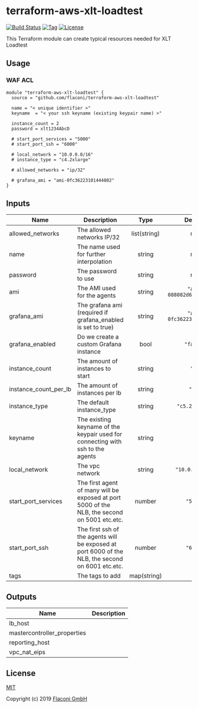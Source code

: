 # terraform-aws-xlt-loadtest


[![Build Status](https://travis-ci.com/Flaconi/terraform-aws-xlt-loadtest.svg?branch=master)](https://travis-ci.com/Flaconi/terraform-aws-xlt-loadtest)
[![Tag](https://img.shields.io/github/tag/Flaconi/terraform-aws-xlt-loadtest.svg)](https://github.com/Flaconi/terraform-aws-xlt-loadtest/releases)
[![License](https://img.shields.io/badge/license-MIT-blue.svg)](https://opensource.org/licenses/MIT)


This Terraform module can create typical resources needed for XLT Loadtest

## Usage

### WAF ACL

```hcl
module "terraform-aws-xlt-loadtest" {
  source = "github.com/flaconi/terraform-aws-xlt-loadtest"

  name = "< unique identifier >"
  keyname  = "< your ssh keyname (existing keypair name) >"

  instance_count = 2
  password = xlt1234AbcD

  # start_port_services = "5000"
  # start_port_ssh = "6000"

  # local_network = "10.0.0.0/16"
  # instance_type = "c4.2xlarge"

  # allowed_networks = "ip/32"

  # grafana_ami = "ami-0fc36223101444802"
}

```

<!-- BEGINNING OF PRE-COMMIT-TERRAFORM DOCS HOOK -->
## Inputs

| Name | Description | Type | Default | Required |
|------|-------------|:----:|:-----:|:-----:|
| allowed\_networks | The allowed networks IP/32 | list(string) | n/a | yes |
| name | The name used for further interpolation | string | n/a | yes |
| password | The password to use | string | n/a | yes |
| ami | The AMI used for the agents | string | `"ami-088082d6bae5681fc"` | no |
| grafana\_ami | The grafana ami (required if grafana_enabled is set to true) | string | `"ami-0fc36223101444802"` | no |
| grafana\_enabled | Do we create a custom Grafana instance | bool | `"false"` | no |
| instance\_count | The amount of instances to start | string | `"2"` | no |
| instance\_count\_per\_lb | The amount of instances per lb | string | `"50"` | no |
| instance\_type | The default instance_type | string | `"c5.2xlarge"` | no |
| keyname | The existing keyname of the keypair used for connecting with ssh to the agents | string | `""` | no |
| local\_network | The vpc network | string | `"10.0.0.0/16"` | no |
| start\_port\_services | The first agent of many will be exposed at port 5000 of the NLB, the second on 5001 etc.etc. | number | `"5000"` | no |
| start\_port\_ssh | The first ssh of the agents will be exposed at port 6000 of the NLB, the second on 6001 etc.etc. | number | `"6000"` | no |
| tags | The tags to add | map(string) | `{}` | no |

## Outputs

| Name | Description |
|------|-------------|
| lb\_host |  |
| mastercontroller\_properties |  |
| reporting\_host |  |
| vpc\_nat\_eips |  |

<!-- END OF PRE-COMMIT-TERRAFORM DOCS HOOK -->


## License

[MIT](LICENSE)

Copyright (c) 2019 [Flaconi GmbH](https://github.com/Flaconi)
